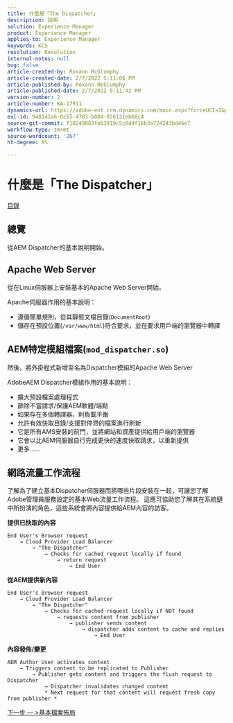 ```yaml
---
title: 什麼是「The Dispatcher」
description: 說明
solution: Experience Manager
product: Experience Manager
applies-to: Experience Manager
keywords: KCS
resolution: Resolution
internal-notes: null
bug: false
article-created-by: Roxann McGlumphy
article-created-date: 2/7/2022 5:11:06 PM
article-published-by: Roxann McGlumphy
article-published-date: 2/7/2022 5:11:42 PM
version-number: 2
article-number: KA-17911
dynamics-url: https://adobe-ent.crm.dynamics.com/main.aspx?forceUCI=1&pagetype=entityrecord&etn=knowledgearticle&id=35d146ef-3888-ec11-93b0-0022480837ff
exl-id: 940141a6-0c55-4783-b084-856131eb68c4
source-git-commit: f10249883fa63919c5c8d4f16b3a724243bd46e7
workflow-type: tm+mt
source-wordcount: '267'
ht-degree: 8%

---
```



# 什麼是「The Dispatcher」

[目錄](https://experienceleague.adobe.com/docs/experience-cloud-kcs/kbarticles/KA-17490.html?lang=zh-Hant)

## 總覽

從AEM Dispatcher的基本說明開始。

## Apache Web Server

從在Linux伺服器上安裝基本的Apache Web Server開始。

Apache伺服器作用的基本說明：

- 遵循簡單規則，從其靜態文檔目錄(`DocumentRoot`)
- 儲存在預設位置(`/var/www/html`)符合要求，並在要求用戶端的瀏覽器中轉譯




## AEM特定模組檔案(`mod_dispatcher.so`)

然後，將外掛程式新增至名為Dispatcher模組的Apache Web Server

AdobeAEM Dispatcher模組作用的基本說明：

- 擴大預設檔案處理程式
- 篩除不當請求/保護AEM軟體/端點
- 如果存在多個轉譯器，則負載平衡
- 允許有效快取目錄/支援對停滯的檔案進行刷新
- 它是所有AMS安裝的前門，並將網站和資產提供給用戶端的瀏覽器
- 它會以比AEM伺服器自行完成更快的速度快取請求，以重新提供
- 更多……

## 網路流量工作流程

了解為了建立基本Dispatcher伺服器而將哪些片段安裝在一起，可讓您了解Adobe管理員服務設定的基本Web流量工作流程。
這應可協助您了解其在系統鏈中所扮演的角色，這些系統會將內容提供給AEM內容的訪客。

<b>提供已快取的內容</b>

```
End User's Browser request 
    → Cloud Provider Load Balancer 
        → "The Dispatcher" 
            → Checks for cached request locally if found 
                → return request 
                    → End User
```

<b>從AEM提供新內容</b>

```
End User's Browser request 
    → Cloud Provider Load Balancer 
        → "The Dispatcher" 
            → Checks for cached request locally if NOT found 
                → requests content from publisher 
                    → publisher sends content 
                        → dispatcher adds content to cache and replies 
                            → End User
```

<b>內容發佈/變更</b>

```
AEM Author User activates content 
    → Triggers content to be replicated to Publisher 
        → Publisher gets content and triggers the flush request to Dispatcher 
            → Dispatcher invalidates changed content 
            * Next request for that content will request fresh copy from publisher *
```

[下一步 — >基本檔案佈局](https://experienceleague.adobe.com/docs/experience-cloud-kcs/kbarticles/KA-17502.html?lang=zh-Hant)
